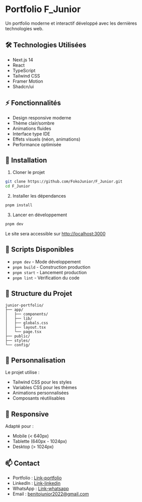 
# Portfolio F_Junior

Un portfolio moderne et interactif développé avec les dernières technologies web.

## 🛠️ Technologies Utilisées

- Next.js 14
- React
- TypeScript
- Tailwind CSS
- Framer Motion
- Shadcn/ui

## ⚡ Fonctionnalités

- Design responsive moderne
- Thème clair/sombre
- Animations fluides
- Interface type IDE
- Effets visuels (néon, animations)
- Performance optimisée

## 🚀 Installation

1. Cloner le projet

```bash
git clone https://github.com/FokoJunior/F_Junior.git
cd F_Junior
```

2. Installer les dépendances

```bash
pnpm install
```

3. Lancer en développement

```bash
pnpm dev
```

Le site sera accessible sur [http://localhost:3000](http://localhost:3000)

## 📝 Scripts Disponibles

- `pnpm dev` - Mode développement
- `pnpm build` - Construction production
- `pnpm start` - Lancement production
- `pnpm lint` - Vérification du code

## 📁 Structure du Projet

```
junior-portfolio/
├── app/
│   ├── components/
│   ├── lib/
│   ├── globals.css
│   ├── layout.tsx
│   └── page.tsx
├── public/
├── styles/
└── config/
```

## 🎨 Personnalisation

Le projet utilise :

- Tailwind CSS pour les styles
- Variables CSS pour les thèmes
- Animations personnalisées
- Composants réutilisables

## 📱 Responsive

Adapté pour :

- Mobile (< 640px)
- Tablette (640px - 1024px)
- Desktop (> 1024px)

## 📫 Contact

- Portfolio : [Link-portfolio](https://f-junior.vercel.app/)
- LinkedIn : [Link-linkedin](https://linkedin.com/in/fokojunior)
- WhatsApp : [Link-whatsapp](https://wa.me/690713130)
- Email : benitojunior2022@gmail.com
